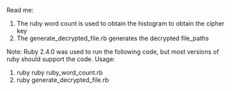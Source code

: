 Read me:
1. The ruby word count is used to obtain the histogram to obtain the cipher key
2. The generate_decrypted_file.rb generates the decrypted file_paths

Note: Ruby 2.4.0 was used to run the following code, but most versions of ruby should support the code.
Usage:
1. ruby ruby ruby_word_count.rb
2. ruby generate_decrypted_file.rb

